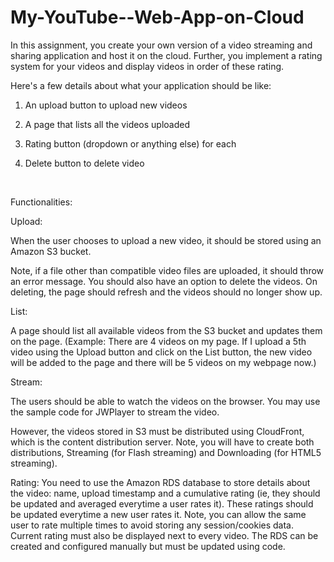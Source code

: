 My-YouTube--Web-App-on-Cloud
============================

In this assignment, you create your own version of a video streaming and sharing application and host it on the cloud. Further, you implement a rating system for your videos and display videos in order of these rating. 
 
Here's a few details about what your application should be like:
 
1. An upload button to upload new videos

2. A page that lists all the videos uploaded

3. Rating button (dropdown or anything else) for each 

4. Delete button to delete video
<br>

Functionalities:

Upload:

When the user chooses to upload a new video, it should be stored using an Amazon S3 bucket. 

Note, if a file other than compatible video files are uploaded, it should throw an error message.
You should also have an option to delete the videos. On deleting, the page should refresh and the videos should no longer show up.

List:

A page should list all available videos from the S3 bucket and updates them on the page. (Example: There are 4 videos on my page. If I upload a 5th video using the Upload button and click on the List button, the new video will be added to the page and there will be 5 videos on my webpage now.)

Stream:

The users should be able to watch the videos on the browser. You may use the sample code for JWPlayer to stream the video.

However, the videos stored in S3 must be distributed using CloudFront, which is the content distribution server. Note, you will have to create both distributions, Streaming (for Flash streaming) and Downloading (for HTML5 streaming). 


Rating:
You need to use the Amazon RDS database to store details about the video: name, upload timestamp and a cumulative rating (ie, they should be updated and averaged everytime a user rates it). These ratings should be updated everytime a new user rates it. Note, you can allow the same user to rate multiple times to avoid storing any session/cookies data. Current rating must also be displayed next to every video. The RDS can be created and configured manually but must be updated using code.
